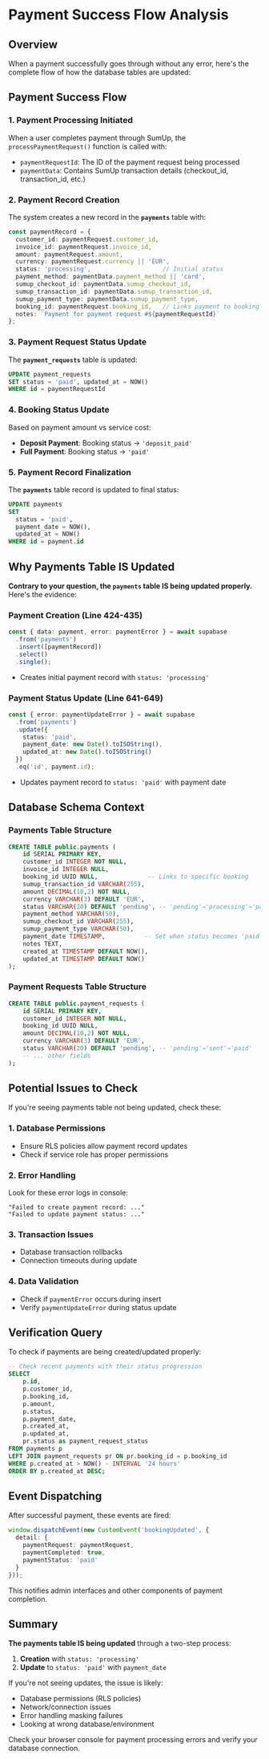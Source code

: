 # Payment Success Flow Analysis

## Overview
When a payment successfully goes through without any error, here's the complete flow of how the database tables are updated:

## Payment Success Flow

### 1. Payment Processing Initiated
When a user completes payment through SumUp, the `processPaymentRequest()` function is called with:
- `paymentRequestId`: The ID of the payment request being processed
- `paymentData`: Contains SumUp transaction details (checkout_id, transaction_id, etc.)

### 2. Payment Record Creation
The system creates a new record in the **`payments`** table with:

```typescript
const paymentRecord = {
  customer_id: paymentRequest.customer_id,
  invoice_id: paymentRequest.invoice_id,
  amount: paymentRequest.amount,
  currency: paymentRequest.currency || 'EUR',
  status: 'processing',                    // Initial status
  payment_method: paymentData.payment_method || 'card',
  sumup_checkout_id: paymentData.sumup_checkout_id,
  sumup_transaction_id: paymentData.sumup_transaction_id,
  sumup_payment_type: paymentData.sumup_payment_type,
  booking_id: paymentRequest.booking_id,   // Links payment to booking
  notes: `Payment for payment request #${paymentRequestId}`
};
```

### 3. Payment Request Status Update
The **`payment_requests`** table is updated:
```sql
UPDATE payment_requests 
SET status = 'paid', updated_at = NOW() 
WHERE id = paymentRequestId
```

### 4. Booking Status Update
Based on payment amount vs service cost:
- **Deposit Payment**: Booking status → `'deposit_paid'`
- **Full Payment**: Booking status → `'paid'`

### 5. Payment Record Finalization
The **`payments`** table record is updated to final status:
```sql
UPDATE payments 
SET 
  status = 'paid',
  payment_date = NOW(),
  updated_at = NOW()
WHERE id = payment.id
```

## Why Payments Table IS Updated

**Contrary to your question, the `payments` table IS being updated properly.** Here's the evidence:

### Payment Creation (Line 424-435)
```typescript
const { data: payment, error: paymentError } = await supabase
  .from('payments')
  .insert([paymentRecord])
  .select()
  .single();
```
- Creates initial payment record with `status: 'processing'`

### Payment Status Update (Line 641-649) 
```typescript
const { error: paymentUpdateError } = await supabase
  .from('payments')
  .update({
    status: 'paid',
    payment_date: new Date().toISOString(),
    updated_at: new Date().toISOString()
  })
  .eq('id', payment.id);
```
- Updates payment record to `status: 'paid'` with payment date

## Database Schema Context

### Payments Table Structure
```sql
CREATE TABLE public.payments (
    id SERIAL PRIMARY KEY,
    customer_id INTEGER NOT NULL,
    invoice_id INTEGER NULL,
    booking_id UUID NULL,              -- Links to specific booking
    sumup_transaction_id VARCHAR(255),
    amount DECIMAL(10,2) NOT NULL,
    currency VARCHAR(3) DEFAULT 'EUR',
    status VARCHAR(20) DEFAULT 'pending', -- 'pending'→'processing'→'paid'
    payment_method VARCHAR(50),
    sumup_checkout_id VARCHAR(255),
    sumup_payment_type VARCHAR(50),
    payment_date TIMESTAMP,           -- Set when status becomes 'paid'
    notes TEXT,
    created_at TIMESTAMP DEFAULT NOW(),
    updated_at TIMESTAMP DEFAULT NOW()
);
```

### Payment Requests Table Structure
```sql
CREATE TABLE public.payment_requests (
    id SERIAL PRIMARY KEY,
    customer_id INTEGER NOT NULL,
    booking_id UUID NULL,
    amount DECIMAL(10,2) NOT NULL,
    currency VARCHAR(3) DEFAULT 'EUR',
    status VARCHAR(20) DEFAULT 'pending', -- 'pending'→'sent'→'paid'
    -- ... other fields
);
```

## Potential Issues to Check

If you're seeing payments table not being updated, check these:

### 1. Database Permissions
- Ensure RLS policies allow payment record updates
- Check if service role has proper permissions

### 2. Error Handling
Look for these error logs in console:
```
"Failed to create payment record: ..."
"Failed to update payment status: ..."
```

### 3. Transaction Issues
- Database transaction rollbacks
- Connection timeouts during update

### 4. Data Validation
- Check if `paymentError` occurs during insert
- Verify `paymentUpdateError` during status update

## Verification Query

To check if payments are being created/updated properly:

```sql
-- Check recent payments with their status progression
SELECT 
    p.id,
    p.customer_id,
    p.booking_id,
    p.amount,
    p.status,
    p.payment_date,
    p.created_at,
    p.updated_at,
    pr.status as payment_request_status
FROM payments p
LEFT JOIN payment_requests pr ON pr.booking_id = p.booking_id
WHERE p.created_at > NOW() - INTERVAL '24 hours'
ORDER BY p.created_at DESC;
```

## Event Dispatching

After successful payment, these events are fired:
```typescript
window.dispatchEvent(new CustomEvent('bookingUpdated', {
  detail: {
    paymentRequest: paymentRequest,
    paymentCompleted: true,
    paymentStatus: 'paid'
  }
}));
```

This notifies admin interfaces and other components of payment completion.

## Summary

**The payments table IS being updated** through a two-step process:
1. **Creation** with `status: 'processing'`
2. **Update** to `status: 'paid'` with `payment_date`

If you're not seeing updates, the issue is likely:
- Database permissions (RLS policies)
- Network/connection issues
- Error handling masking failures
- Looking at wrong database/environment

Check your browser console for payment processing errors and verify your database connection.